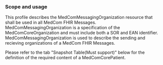 ### Scope and usage 

This profile describes the MedComMessagingOrganization resource that shall be used in all MedCom FHIR Messages. MedComMessagingOrganization is a specification of the MedComCoreOrganization and must include both a SOR and EAN identifier. MedComMessagingOrganization is used to describe the sending and recieving organizations of a MedCom FHIR Messages.

Please refer to the tab "Snapshot Table(Must support)" below for the definition of the required content of a MedComCorePatient.
